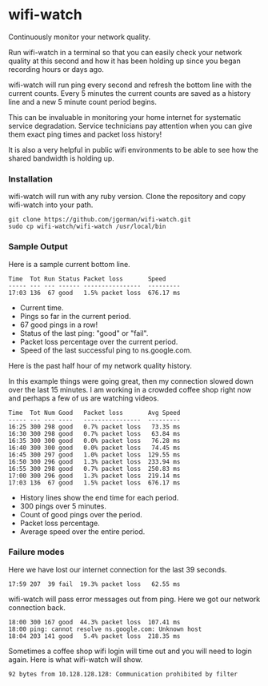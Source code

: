 # wifi-watch

Continuously monitor your network quality.

Run wifi-watch in a terminal so that you can easily check
your network quality at this second and how it has been
holding up since you began recording hours or days ago.

wifi-watch will run ping every second and refresh the
bottom line with the current counts. Every 5 minutes the
current counts are saved as a history line and a new
5 minute count period begins.

This can be invaluable in monitoring your home internet
for systematic service degradation. Service technicians
pay attention when you can give them exact ping times
and packet loss history!

It is also a very helpful in public wifi environments
to be able to see how the shared bandwidth is holding up.

### Installation

wifi-watch will run with any ruby version. Clone the repository and copy wifi-watch into your path.

```
git clone https://github.com/jgorman/wifi-watch.git
sudo cp wifi-watch/wifi-watch /usr/local/bin
```

### Sample Output

Here is a sample current bottom line.

```
Time  Tot Run Status Packet loss       Speed
----- --- --- ------ ----------------  ---------
17:03 136  67 good   1.5% packet loss  676.17 ms
```

- Current time.
- Pings so far in the current period.
- 67 good pings in a row!
- Status of the last ping: "good" or "fail".
- Packet loss percentage over the current period.
- Speed of the last successful ping to ns.google.com.

Here is the past half hour of my network quality history.

In this example things were going great, then my
connection slowed down over the last 15 minutes.
I am working in a crowded coffee shop right now
and perhaps a few of us are watching videos.

```
Time  Tot Num Good   Packet loss       Avg Speed
----- --- --- ----   ----------------  ---------
16:25 300 298 good   0.7% packet loss   73.35 ms
16:30 300 298 good   0.7% packet loss   63.84 ms
16:35 300 300 good   0.0% packet loss   76.28 ms
16:40 300 300 good   0.0% packet loss   74.45 ms
16:45 300 297 good   1.0% packet loss  129.55 ms
16:50 300 296 good   1.3% packet loss  233.94 ms
16:55 300 298 good   0.7% packet loss  250.83 ms
17:00 300 296 good   1.3% packet loss  219.14 ms
17:03 136  67 good   1.5% packet loss  676.17 ms
```

- History lines show the end time for each period.
- 300 pings over 5 minutes.
- Count of good pings over the period.
- Packet loss percentage.
- Average speed over the entire period.

### Failure modes

Here we have lost our internet connection for the last 39 seconds.

```
17:59 207  39 fail  19.3% packet loss   62.55 ms
```

wifi-watch will pass error messages out from ping. Here we got our network connection back.

```
18:00 300 167 good  44.3% packet loss  107.41 ms
18:00 ping: cannot resolve ns.google.com: Unknown host
18:04 203 141 good   5.4% packet loss  218.35 ms
```

Sometimes a coffee shop wifi login will time out and you will
need to login again. Here is what wifi-watch will show.

```
92 bytes from 10.128.128.128: Communication prohibited by filter
```

